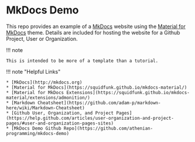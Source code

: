# MkDocs Demo

This repo provides an example of 
a [MkDocs](http://mkdocs.org) website using the [Material for MkDocs](https://squidfunk.github.io/mkdocs-material/)
theme. Details are included for hosting the website for a Github Project, 
User or Organization.

!!! note 

    This is intended to be more of a template than a tutorial. 

!!! note "Helpful Links"

    * [MkDocs](http://mkdocs.org)
    * [Material for MkDocs](https://squidfunk.github.io/mkdocs-material/)
    * [Material for MkDocs Extensions](https://squidfunk.github.io/mkdocs-material/extensions/admonition/)
    * [Markdown Cheatsheet](https://github.com/adam-p/markdown-here/wiki/Markdown-Cheatsheet)
    * [Github User, Organization, and Project Pages](https://help.github.com/articles/user-organization-and-project-pages/#user-and-organization-pages-sites)
    * [MkDocs Demo Github Repo](https://github.com/athenian-programming/mkdocs-demo)    





